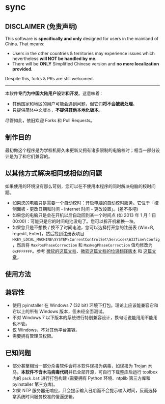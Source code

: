 # sync

## DISCLAIMER (免责声明)

This software is **specifically and only** designed for users in the mainland of China. That means:

- Users in the other countries & territories may experience issues which nevertheless **will NOT be handled by me**.
- There will be **ONLY** Simplified Chinese version and **no more localization provided**.

Despite this, forks & PRs are still welcomed.

---

本软件**专门为中国大陆用户设计和开发**。这意味着：

- 其他国家和地区的用户可能会遇到问题，但它们**将不会被我处理**。
- 只提供简体中文版本，**不提供其他本地化版本**。

尽管如此，依旧欢迎 Forks 和 Pull Requests。

## 制作目的

最初做这个程序是为学校机房久未更新又拥有诸多限制的电脑校时；相当一部分设计是为了和它们兼容的。

## 以其他方式解决相同或相似的问题

如果使用的环境没有那么苛刻，您可以在不使用本程序的同时解决电脑的校时问题。

- 如果您的电脑只是需要一个自动校时：开启电脑的自动校时服务。它位于「控制面板 - 更改日期和时间 - Internet 时间 - 更改设置」。(差不多吧)
- 如果您的电脑只是会在开机以后自动回到某一个时间点 (如 2013 年 1 月 1 日 00:00)：可能只是它的时间电池没电了。您可以拆开机箱换一块。
- 如果您只是不想换 / 换不了时间电池，您可以选择打开您的注册表 (Win+R, regedit, Enter)，然后找到注册表项目 `HKEY_LOCAL_MACHINE\SYSTEM\CurrentControlSet\Services\W32Time\Config`，然后将 `MaxPosPhaseCorrection` 和 `MaxNegPhaseCorrection` 值均修改为 `0xFFFFFFF`。参考 [微软的这篇文档](https://learn.microsoft.com/en-us/troubleshoot/windows-server/identity/configure-w32ime-against-huge-time-offset)、[微软这篇文档的垃圾翻译版本](https://learn.microsoft.com/zh-cn/troubleshoot/windows-server/identity/configure-w32ime-against-huge-time-offset) 和 [这篇文章](https://www.getce.cn/show/165.html)。

## 使用方法

## 兼容性

- 使用 pyinstaller 在 Windows 7 (32 bit) 环境下打包。理论上应该能兼容它和它以上的所有 Windows 版本，但未经全面测试。
- 不对 Windows 7 以下版本的系统进行特别兼容设计，换句话说能用用不能用也不管。
- 仅 Windows，不对其他平台兼容。
- 需要拥有管理员权限。

## 已知问题

- 部分甚至相当一部分杀毒软件会将本软件误报为病毒，如误报为 Trojan 木马。**本软件不含木马病毒代码**并已全部开源，可自行下载整库后运行 toolbox 内的 `pack.bat` 进行打包构建 (需要拥有 Python 环境、ntplib 第三方库和 pyinstaller 第三方库)。
- 如果 NTP 服务器无响应，只会提示输入日期而不会提示输入时间，反而选择拿系统时间服务校准的傻逼逻辑。
